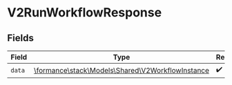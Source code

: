 # V2RunWorkflowResponse


## Fields

| Field                                                                                         | Type                                                                                          | Required                                                                                      | Description                                                                                   |
| --------------------------------------------------------------------------------------------- | --------------------------------------------------------------------------------------------- | --------------------------------------------------------------------------------------------- | --------------------------------------------------------------------------------------------- |
| `data`                                                                                        | [\formance\stack\Models\Shared\V2WorkflowInstance](../../Models/Shared/V2WorkflowInstance.md) | :heavy_check_mark:                                                                            | N/A                                                                                           |